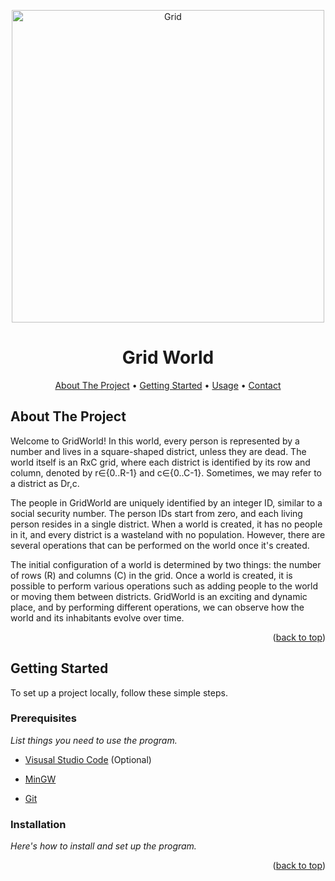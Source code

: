 <a name="readme-top"></a>

<p align="center">
  <img src="https://raw.githubusercontent.com/AlexisRodriguezCS/GridWord/main/Images/Grid.jpg" alt="Grid" style="display:block;margin:auto;" height="500">
</p>
<h1 align="center">Grid World</h1>

<!-- TABLE OF CONTENTS -->
<p align="center">
  <a href="#about">About The Project</a> •
  <a href="#getting-started">Getting Started</a> •
  <a href="#usage">Usage</a> •
  <a href="#Contact">Contact</a>
</p>

<!-- ABOUT THE PROJECT -->
<a name="about"></a>
## About The Project

Welcome to GridWorld! In this world, every person is represented by a number and lives in a square-shaped district, unless they are dead. The world itself is an RxC grid, where each district is identified by its row and column, denoted by r∈{0..R-1} and c∈{0..C-1}. Sometimes, we may refer to a district as Dr,c.

The people in GridWorld are uniquely identified by an integer ID, similar to a social security number. The person IDs start from zero, and each living person resides in a single district. When a world is created, it has no people in it, and every district is a wasteland with no population. However, there are several operations that can be performed on the world once it's created.

The initial configuration of a world is determined by two things: the number of rows (R) and columns (C) in the grid. Once a world is created, it is possible to perform various operations such as adding people to the world or moving them between districts. GridWorld is an exciting and dynamic place, and by performing different operations, we can observe how the world and its inhabitants evolve over time.

<p align="right">(<a href="#readme-top">back to top</a>)</p>

<!-- GETTING STARTED -->
## Getting Started

To set up a project locally, follow these simple steps.

### Prerequisites

_List things you need to use the program._
* [Visusal Studio Code](https://code.visualstudio.com/) (Optional)

* [MinGW](https://sourceforge.net/projects/mingw/)

* [Git](https://git-scm.com/)

### Installation
_Here's how to install and set up the program._

<p align="right">(<a href="#readme-top">back to top</a>)</p>
